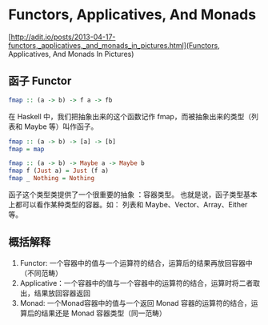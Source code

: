 # Functors, Applicatives, And Monads

[http://adit.io/posts/2013-04-17-functors,_applicatives,_and_monads_in_pictures.html](Functors, Applicatives, And Monads In Pictures)

## 函子 Functor

```haskell
fmap :: (a -> b) -> f a -> fb
```
在 Haskell 中，我们把抽象出来的这个函数记作 fmap，而被抽象出来的类型（列表和 Maybe 等）叫作函子。

```haskell
fmap :: (a -> b) -> [a] -> [b]
fmap = map

fmap :: (a -> b) -> Maybe a -> Maybe b
fmap f (Just a) = Just (f a)
fmap _ Nothing = Nothing
```

函子这个类型类提供了一个很重要的抽象 ：容器类型。
也就是说，函子类型基本上都可以看作某种类型的容器。如：
列表和 Maybe、Vector、Array、Either 等。

## 概括解释

1. Functor: 一个容器中的值与一个运算符的结合，运算后的结果再放回容器中（不同范畴）
2. Applicative：一个容器中的值与一个容器中的运算符的结合，运算时将二者取出，结果放回容器返回
3. Monad: 一个Monad容器中的值与一个返回 Monad 容器的运算符的结合，运算后的结果还是 Monad 容器类型（同一范畴）
